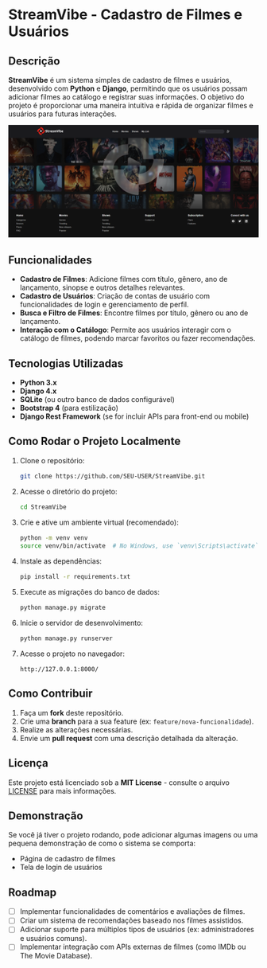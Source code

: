 # StreamVibe - Cadastro de Filmes e Usuários

## Descrição
**StreamVibe** é um sistema simples de cadastro de filmes e usuários, desenvolvido com **Python** e **Django**, permitindo que os usuários possam adicionar filmes ao catálogo e registrar suas informações. O objetivo do projeto é proporcionar uma maneira intuitiva e rápida de organizar filmes e usuários para futuras interações.

<p align ="center">
<img src="./.github/preview.png" alt="captura de tela referente ao projeto StreamVibe"/>
</p>

## Funcionalidades

- **Cadastro de Filmes**: Adicione filmes com título, gênero, ano de lançamento, sinopse e outros detalhes relevantes.
- **Cadastro de Usuários**: Criação de contas de usuário com funcionalidades de login e gerenciamento de perfil.
- **Busca e Filtro de Filmes**: Encontre filmes por título, gênero ou ano de lançamento.
- **Interação com o Catálogo**: Permite aos usuários interagir com o catálogo de filmes, podendo marcar favoritos ou fazer recomendações.

## Tecnologias Utilizadas

- **Python 3.x**
- **Django 4.x**
- **SQLite** (ou outro banco de dados configurável)
- **Bootstrap 4** (para estilização)
- **Django Rest Framework** (se for incluir APIs para front-end ou mobile)

## Como Rodar o Projeto Localmente

1. Clone o repositório:
    ```bash
    git clone https://github.com/SEU-USER/StreamVibe.git
    ```

2. Acesse o diretório do projeto:
    ```bash
    cd StreamVibe
    ```

3. Crie e ative um ambiente virtual (recomendado):
    ```bash
    python -m venv venv
    source venv/bin/activate  # No Windows, use `venv\Scripts\activate`
    ```

4. Instale as dependências:
    ```bash
    pip install -r requirements.txt
    ```

5. Execute as migrações do banco de dados:
    ```bash
    python manage.py migrate
    ```

6. Inicie o servidor de desenvolvimento:
    ```bash
    python manage.py runserver
    ```

7. Acesse o projeto no navegador:
    ```
    http://127.0.0.1:8000/
    ```

## Como Contribuir

1. Faça um **fork** deste repositório.
2. Crie uma **branch** para a sua feature (ex: `feature/nova-funcionalidade`).
3. Realize as alterações necessárias.
4. Envie um **pull request** com uma descrição detalhada da alteração.

## Licença

Este projeto está licenciado sob a **MIT License** - consulte o arquivo [LICENSE](./LICENSE) para mais informações.

## Demonstração

Se você já tiver o projeto rodando, pode adicionar algumas imagens ou uma pequena demonstração de como o sistema se comporta:

- Página de cadastro de filmes
- Tela de login de usuários

## Roadmap

- [ ] Implementar funcionalidades de comentários e avaliações de filmes.
- [ ] Criar um sistema de recomendações baseado nos filmes assistidos.
- [ ] Adicionar suporte para múltiplos tipos de usuários (ex: administradores e usuários comuns).
- [ ] Implementar integração com APIs externas de filmes (como IMDb ou The Movie Database).
